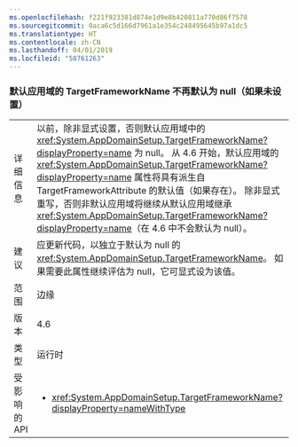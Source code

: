 ```yaml
---
ms.openlocfilehash: f221f923381d874e1d9e8b420811a770d86f7578
ms.sourcegitcommit: 0aca6c5d166d7961a1e354c248495645b97a1dc5
ms.translationtype: HT
ms.contentlocale: zh-CN
ms.lasthandoff: 04/01/2019
ms.locfileid: "58761263"
---
```

### <a name="targetframeworkname-for-default-app-domain-no-longer-defaults-to-null-if-not-set"></a>默认应用域的 TargetFrameworkName 不再默认为 null（如果未设置）

|   |   |
|---|---|
|详细信息|以前，除非显式设置，否则默认应用域中的 <xref:System.AppDomainSetup.TargetFrameworkName?displayProperty=name> 为 null。 从 4.6 开始，默认应用域的 <xref:System.AppDomainSetup.TargetFrameworkName?displayProperty=name> 属性将具有派生自 TargetFrameworkAttribute 的默认值（如果存在）。 除非显式重写，否则非默认应用域将继续从默认应用域继承 <xref:System.AppDomainSetup.TargetFrameworkName?displayProperty=name>（在 4.6 中不会默认为 null）。|
|建议|应更新代码，以独立于默认为 null 的 <xref:System.AppDomainSetup.TargetFrameworkName>。 如果需要此属性继续评估为 null，它可显式设为该值。|
|范围|边缘|
|版本|4.6|
|类型|运行时|
|受影响的 API|<ul><li><xref:System.AppDomainSetup.TargetFrameworkName?displayProperty=nameWithType></li></ul>|

